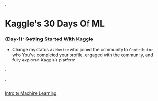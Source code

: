 .

# Kaggle's 30 Days Of ML


### (Day-1): [Getting Started With Kaggle](https://www.youtube.com/watch?v=_55G24aghPY&list=LL&index=4&t=527s)


- Change my status as `Novice` who  joined the community to `Contributor` who You’ve completed your profile, engaged with the community, and fully explored Kaggle’s platform.


.


.




## 


[Intro to Machine Learning](https://www.kaggle.com/learn/intro-to-machine-learning)
